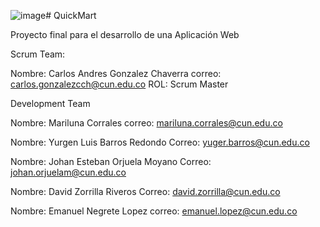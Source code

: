 ![image](https://github.com/Mariluna-cv/QuickMart/assets/109470085/4c30f992-cdca-436d-918b-57c41b0ec78e)# QuickMart

Proyecto final para el desarrollo de una Aplicación Web 

Scrum Team:

Nombre: Carlos Andres Gonzalez Chaverra  correo: carlos.gonzalezcch@cun.edu.co ROL: Scrum Master

Development Team

Nombre: Mariluna Corrales  correo: mariluna.corrales@cun.edu.co 

Nombre: Yurgen Luis Barros Redondo  Correo: yuger.barros@cun.edu.co

Nombre: Johan Esteban Orjuela Moyano  Correo: johan.orjuelam@cun.edu.co 

Nombre: David Zorrilla Riveros Correo: david.zorrilla@cun.edu.co

Nombre: Emanuel Negrete Lopez correo: emanuel.lopez@cun.edu.co
